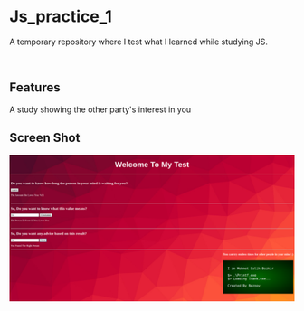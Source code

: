 # Js_practice_1
A temporary repository where I test what I learned while studying JS.

<p align="center"> 

<br> 
  
  Features 
  ------------ 
 A study showing the other party's interest in you
  
  Screen Shot 
  ------------
  <img src="https://github.com/MehmetBozkir/Js_practice_1/blob/main/img/test.png" alt="Slate: Foto1" width="900"> 
